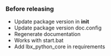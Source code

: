 ### Before releasing
- Update package version in __init__
- Update package version doc.config
- Regenerate documentation
- Works with start.bat
- Add lbx_python_core in requirements